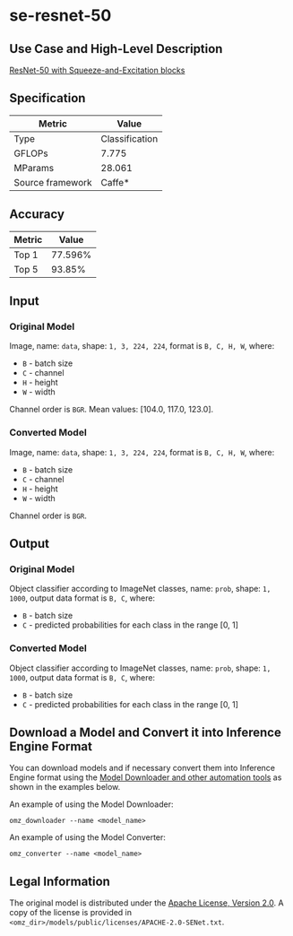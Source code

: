 # se-resnet-50

## Use Case and High-Level Description

[ResNet-50 with Squeeze-and-Excitation blocks](https://arxiv.org/abs/1709.01507)

## Specification

| Metric            | Value         |
|-------------------|---------------|
| Type              | Classification|
| GFLOPs            | 7.775         |
| MParams           | 28.061        |
| Source framework  | Caffe\*       |

## Accuracy

| Metric | Value  |
| ------ | ------ |
| Top 1  | 77.596%|
| Top 5  | 93.85% |

## Input

### Original Model

Image, name: `data`,  shape: `1, 3, 224, 224`, format is `B, C, H, W`, where:

- `B` - batch size
- `C` - channel
- `H` - height
- `W` - width

Channel order is `BGR`.
Mean values: [104.0, 117.0, 123.0].

### Converted Model

Image, name: `data`,  shape: `1, 3, 224, 224`, format is `B, C, H, W`, where:

- `B` - batch size
- `C` - channel
- `H` - height
- `W` - width

Channel order is `BGR`.

## Output

### Original Model

Object classifier according to ImageNet classes, name: `prob`,  shape: `1, 1000`, output data format is `B, C`, where:

- `B` - batch size
- `C` - predicted probabilities for each class in the range [0, 1]

### Converted Model

Object classifier according to ImageNet classes, name: `prob`,  shape: `1, 1000`, output data format is `B, C`, where:

- `B` - batch size
- `C` - predicted probabilities for each class in the range [0, 1]

## Download a Model and Convert it into Inference Engine Format

You can download models and if necessary convert them into Inference Engine format using the [Model Downloader and other automation tools](../../../tools/model_tools/README.md) as shown in the examples below.

An example of using the Model Downloader:
```
omz_downloader --name <model_name>
```

An example of using the Model Converter:
```
omz_converter --name <model_name>
```

## Legal Information

The original model is distributed under the
[Apache License, Version 2.0](https://raw.githubusercontent.com/hujie-frank/SENet/master/LICENSE).
A copy of the license is provided in `<omz_dir>/models/public/licenses/APACHE-2.0-SENet.txt`.
